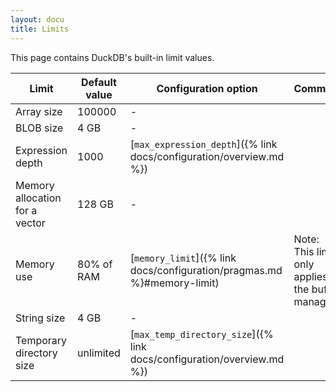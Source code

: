 ```yaml
---
layout: docu
title: Limits
---
```


This page contains DuckDB's built-in limit values.

| Limit | Default value | Configuration option | Comment |
|---|---|---|---|
| Array size | 100000 | - | |
| BLOB size | 4 GB | - | |
| Expression depth | 1000 | [`max_expression_depth`]({% link docs/configuration/overview.md %}) | |
| Memory allocation for a vector | 128 GB | - | |
| Memory use | 80% of RAM | [`memory_limit`]({% link docs/configuration/pragmas.md %}#memory-limit) | Note: This limit only applies to the buffer manager. |
| String size | 4 GB | - | |
| Temporary directory size | unlimited | [`max_temp_directory_size`]({% link docs/configuration/overview.md %}) | |

